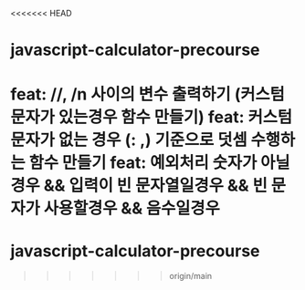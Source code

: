 <<<<<<< HEAD
# javascript-calculator-precourse

feat: //, /n 사이의 변수 출력하기 (커스텀 문자가 있는경우 함수 만들기)
feat: 커스텀 문자가 없는 경우 (: ,) 기준으로 덧셈 수행하는 함수 만들기
feat: 예외처리
숫자가 아닐경우 && 입력이 빈 문자열일경우 && 빈 문자가 사용할경우 && 음수일경우
=======
# javascript-calculator-precourse
>>>>>>> origin/main
